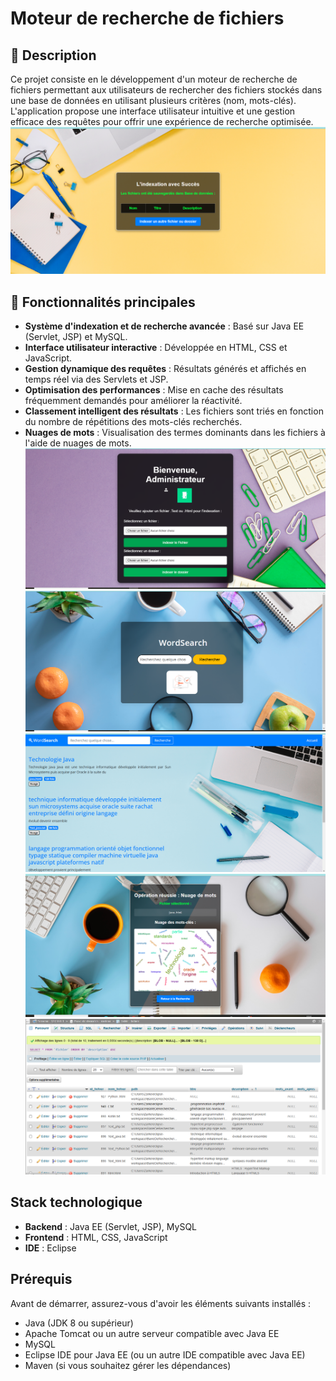 # Moteur de recherche de fichiers

## 📌 Description

Ce projet consiste en le développement d'un moteur de recherche de fichiers permettant aux utilisateurs de rechercher des fichiers stockés dans une base de données en utilisant plusieurs critères (nom, mots-clés). L'application propose une interface utilisateur intuitive et une gestion efficace des requêtes pour offrir une expérience de recherche optimisée.
![Aperçu du projet](images/apercu_projet.png)
##  🎯 Fonctionnalités principales

- **Système d'indexation et de recherche avancée** : Basé sur Java EE (Servlet, JSP) et MySQL.
- **Interface utilisateur interactive** : Développée en HTML, CSS et JavaScript.
- **Gestion dynamique des requêtes** : Résultats générés et affichés en temps réel via des Servlets et JSP.
- **Optimisation des performances** : Mise en cache des résultats fréquemment demandés pour améliorer la réactivité.
- **Classement intelligent des résultats** : Les fichiers sont triés en fonction du nombre de répétitions des mots-clés recherchés.
- **Nuages de mots** : Visualisation des termes dominants dans les fichiers à l'aide de nuages de mots.
![Interface Administrateur](images/admin_interface.png)
![Interface utilisateur](images/user_interface.png)
![Les résultats](images/search_results.png)
![Nuage de mots](images/word_cloud.png)
![Base de données](images/database_schema.png)
## Stack technologique

- **Backend** : Java EE (Servlet, JSP), MySQL
- **Frontend** : HTML, CSS, JavaScript
- **IDE** : Eclipse

## Prérequis

Avant de démarrer, assurez-vous d'avoir les éléments suivants installés :
- Java (JDK 8 ou supérieur)
- Apache Tomcat ou un autre serveur compatible avec Java EE
- MySQL
- Eclipse IDE pour Java EE (ou un autre IDE compatible avec Java EE)
- Maven (si vous souhaitez gérer les dépendances)
